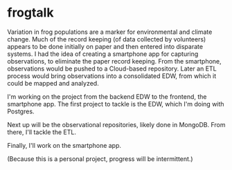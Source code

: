 # frogtalk

Variation in frog populations are a marker for environmental and climate change. Much of the record keeping (of data collected by volunteers) appears to be done initially on paper and then entered into disparate systems.  I had the idea of creating a smartphone app for capturing observations, to eliminate the paper record keeping. From the smartphone, observations would be pushed to a Cloud-based repository. Later an ETL process would bring observations into a consolidated EDW, from which it could be mapped and analyzed.

I'm working on the project from the backend EDW to the frontend, the smartphone app.  The first project to tackle is the EDW, which I'm doing with Postgres.

Next up will be the observational repositories, likely done in MongoDB. From there, I'll tackle the ETL.

Finally, I'll work on the smartphone app.

(Because this is a personal project, progress will be intermittent.)

